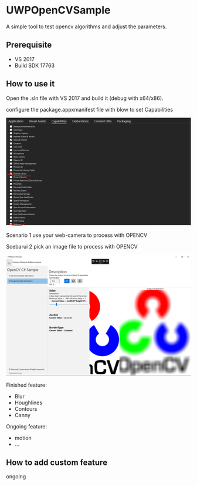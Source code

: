 # UWPOpenCVSample
A simple tool to test opencv algorithms and adjust the parameters.

## Prerequisite

- VS 2017
- Build SDK 17763

## How to use it

Open the .sln file with VS 2017 and build it (debug with x64/x86).

configure the package.appxmanifest file with blow to set Capabilities

![setting](Doc/manifest.png)

Scenario 1 use your web-camera to process with OPENCV

Scebarui 2 pick an image file to process with OPENCV

![UI](Doc/UI_v1.png)

Finished feature: 
- Blur
- Houghlines
- Contours
- Canny

Ongoing feature:
- motion
- ...

## How to add custom feature

ongoing

